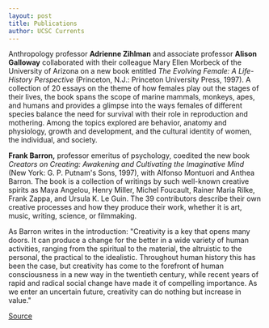 ```yaml
---
layout: post
title: Publications
author: UCSC Currents
---
```


Anthropology professor **Adrienne Zihlman** and associate professor **Alison Galloway** collaborated with their colleague Mary Ellen Morbeck of the University of Arizona on a new book entitled _The Evolving Female: A Life-History Perspective_ (Princeton, N.J.: Princeton University Press, 1997). A collection of 20 essays on the theme of how females play out the stages of their lives, the book spans the scope of marine mammals, monkeys, apes, and humans and provides a glimpse into the ways females of different species balance the need for survival with their role in reproduction and mothering. Among the topics explored are behavior, anatomy and physiology, growth and development, and the cultural identity of women, the individual, and society.

**Frank Barron,** professor emeritus of psychology, coedited the new book _Creators on Creating: Awakening and Cultivating the Imaginative Mind_ (New York: G. P. Putnam's Sons, 1997), with Alfonso Montuori and Anthea Barron. The book is a collection of writings by such well-known creative spirits as Maya Angelou, Henry Miller, Michel Foucault, Rainer Maria Rilke, Frank Zappa, and Ursula K. Le Guin. The 39 contributors describe their own creative processes and how they produce their work, whether it is art, music, writing, science, or filmmaking.

As Barron writes in the introduction: "Creativity is a key that opens many doors. It can produce a change for the better in a wide variety of human activities, ranging from the spiritual to the material, the altruistic to the personal, the practical to the idealistic. Throughout human history this has been the case, but creativity has come to the forefront of human consciousness in a new way in the twentieth century, while recent years of rapid and radical social change have made it of compelling importance. As we enter an uncertain future, creativity can do nothing but increase in value."

[Source](http://www1.ucsc.edu/oncampus/currents/97-06-09/pubs.htm "Permalink to Publications: 06-09-97")
